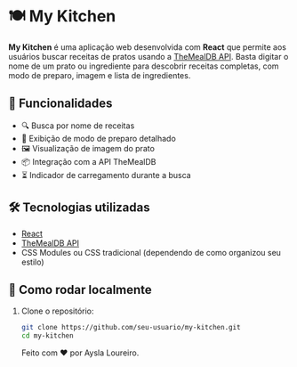 # 🍽️ My Kitchen

**My Kitchen** é uma aplicação web desenvolvida com **React** que permite aos usuários buscar receitas de pratos usando a [TheMealDB API](https://www.themealdb.com/). Basta digitar o nome de um prato ou ingrediente para descobrir receitas completas, com modo de preparo, imagem e lista de ingredientes.

## 🚀 Funcionalidades

- 🔍 Busca por nome de receitas
- 📃 Exibição de modo de preparo detalhado
- 🖼️ Visualização de imagem do prato
- 📦 Integração com a API TheMealDB
- ⏳ Indicador de carregamento durante a busca

## 🛠️ Tecnologias utilizadas

- [React](https://reactjs.org/)
- [TheMealDB API](https://www.themealdb.com/api.php)
- CSS Modules ou CSS tradicional (dependendo de como organizou seu estilo)

## 🧪 Como rodar localmente

1. Clone o repositório:

   ```bash
   git clone https://github.com/seu-usuario/my-kitchen.git
   cd my-kitchen
   ```

   Feito com ❤️ por Aysla Loureiro.
